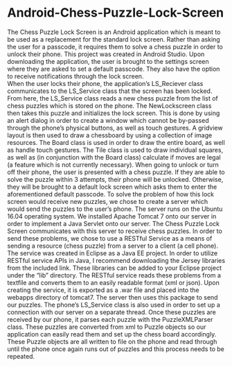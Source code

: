# Android-Chess-Puzzle-Lock-Screen

The Chess Puzzle Lock Screen is an Android application which is meant to be used as a replacement for the standard lock screen. Rather than asking the user for a passcode, it requires them to solve a chess puzzle in order to unlock their phone. This project was created in Android Studio.
Upon downloading the application, the user is brought to the settings screen where they are asked to set a default passcode. They also have the option to receive notifications through the lock screen.  
When the user locks their phone, the application’s LS_Reciever class communicates to the LS_Service class that the screen has been locked. From here, the LS_Service class reads a new chess puzzle from the list of chess puzzles which is stored on the phone. The NewLockscreen class then takes this puzzle and initializes the lock screen. This is done by using an alert dialog in order to create a window which cannot be by-passed through the phone’s physical buttons, as well as touch gestures. A gridview layout is then used to draw a chessboard by using a collection of image resources. The Board class is used in order to draw the entire board, as well as handle touch gestures. The Tile class is used to draw individual squares, as well as (in conjunction with the Board class) calculate if moves are legal (a feature which is not currently necessary).
When going to unlock or turn off their phone, the user is presented with a chess puzzle. If they are able to solve the puzzle within 3 attempts, their phone will be unlocked. Otherwise, they will be brought to a default lock screen which asks them to enter the aforementioned default passcode. 
To solve the problem of how this lock screen would receive new puzzles, we chose to create a server which would send the puzzles to the user’s phone. The server runs on the Ubuntu 16.04 operating system. We installed Apache Tomcat 7 onto our server in order to implement a Java Servlet onto our server.
The Chess Puzzle Lock Screen communicates with this server to receive chess puzzles. In order to send these problems, we chose to use a RESTful Service as a means of sending a resource (chess puzzle) from a server to a client (a cell phone). The service was created in Eclipse as a Java EE project. In order to utilize RESTful service APIs in Java, I recommend downloading the Jersey libraries from the included link. These libraries can be added to your Eclipse project under the “lib” directory. The RESTful service reads these problems from a textfile and converts them to an easily readable format (xml or json). Upon creating the service, it is exported as a .war file and placed into the webapps directory of tomcat7. The server then uses this package to send our puzzles. The phone’s LS_Service class is also used in order to set up a connection with our server on a separate thread. Once these puzzles are received by our phone, it parses each puzzle with the PuzzleXMLParser class. These puzzles are converted from xml to Puzzle objects so our application can easily read them and set up the chess board accordingly. These Puzzle objects are all written to file on the phone and read through until the phone once again runs out of puzzles and this process needs to be repeated.
